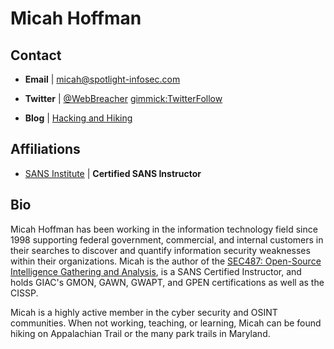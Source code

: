 Micah Hoffman
============

Contact
-------
- **Email** | [micah@spotlight-infosec.com](mailto:micah@securemail.spotlight-infosec.com)

- **Twitter** | [@WebBreacher](http://twitter.com/webbreacher) [gimmick:TwitterFollow](@webbreacher)

- **Blog** | [Hacking and Hiking](https://webbreacher.com)


Affiliations
-------
- [SANS Institute](https://www.sans.org/instructors/micah-hoffman) | **Certified SANS Instructor**


Bio
-----------
 
Micah Hoffman has been working in the information technology field since 1998 supporting federal government, commercial, and internal customers in their searches to discover and quantify information security weaknesses within their organizations. Micah is the author of the <a href="https://www.sans.org/course/open-source-intelligence-gathering" target="_blank">SEC487: Open-Source Intelligence Gathering and Analysis</a>, is a SANS Certified Instructor, and holds GIAC's GMON, GAWN, GWAPT, and GPEN certifications as well as the CISSP.

Micah is a highly active member in the cyber security and OSINT communities. When not working, teaching, or learning, Micah can be found hiking on Appalachian Trail or the many park trails in Maryland.
